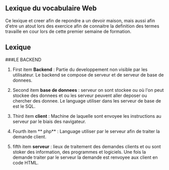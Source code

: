 ## Lexique du vocabulaire Web

Ce lexique et creer afin de repondre a un devoir maison, mais aussi afin d'etre un atout lors des exercice afin de connaitre la definition des termes travaille en cour lors de cette premier semaine de formation.


## Lexique

###LE BACKEND

1. First item **Backend** : Partie du developpement non visible par les utilisateur. Le backend se compose de serveur et de serveur de base de donnees.

2. Second item **base de donnees** : serveur on sont stockee ou où l'on peut stockee des donnees et ou les serveur peuvent aller deposer ou chercher des donnee. Le language utiliser dans les serveur de base de est le SQL.

3. Third item **client** : Machine de laquelle sont envoyee les instructions au serveur par le biais des navigateur.

4. Fourth item ** php** : Language utiliser par le serveur afin de traiter la demande client.

5. fifth item **serveur** : lieux de traitement des demandes clients et ou sont stoker des information, des programmes et logiciels. Une fois la demande traiter par le serveur la demande est renvoyee aux client en code HTML.


